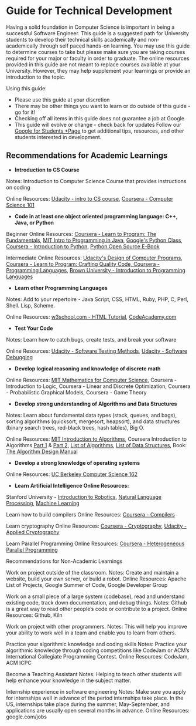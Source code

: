 # Guide for Technical Development

Having a solid foundation in Computer Science is important in being a successful Software Engineer. This guide is a suggested path for University students to develop their technical skills academically and non-academically through self paced hands-on learning. You may use this guide to determine courses to take but please make sure you are taking courses required for your major or faculty in order to graduate. The online resources provided in this guide are not meant to replace courses available at your University. However, they may help supplement your learnings or provide an introduction to the topic.

Using this guide:

- Please use this guide at your discretion
- There may be other things you want to learn or do outside of this guide - go for it!
- Checking off all items in this guide does not guarantee a job at Google
- This guide will evolve or change - check back for updates
Follow our [Google for Students +Page](https://plus.google.com/u/0/+GoogleStudents/posts) to get additional tips, resources, and other students interested in development.

## Recommendations for Academic Learnings

- **Introduction to CS Course**

Notes: Introduction to Computer Science Course that provides instructions on coding 

Online Resources: [Udacity - intro to CS course](https://www.udacity.com/course/cs101), [Coursera - Computer Science 101](https://www.coursera.org/course/cs101)

- **Code in at least one object oriented programming language: C++, Java, or Python**

Beginner Online Resources: [Coursera - Learn to Program: The Fundamentals](https://www.coursera.org/course/programming1), [MIT Intro to Programming in Java](http://ocw.mit.edu/courses/electrical-engineering-and-computer-science/6-092-introduction-to-programming-in-java-january-iap-2010/index.htm), [Google's Python Class](https://developers.google.com/edu/python/), [Coursera - Introduction to Python](https://www.coursera.org/course/interactivepython), [Python Open Source E-Book](http://www.openbookproject.net/thinkcs/python/english2e/)

Intermediate Online Resources: [Udacity's Design of Computer Programs](https://www.udacity.com/course/cs212), [Coursera - Learn to Program: Crafting Quality Code, Coursera - Programming Languages](https://www.coursera.org/course/programming2), [Brown University - Introduction to Programming Languages](https://www.coursera.org/course/proglang)

- **Learn other Programming Languages**

Notes: Add to your repertoire - Java Script, CSS, HTML, Ruby, PHP, C, Perl, Shell. Lisp, Scheme.

Online Resources: [w3school.com - HTML Tutorial](http://www.w3schools.com/), [CodeAcademy.com](http://www.codecademy.com/learn)

- **Test Your Code**

Notes: Learn how to catch bugs, create tests, and break your software

Online Resources: [Udacity - Software Testing Methods](https://www.udacity.com/course/cs258), [Udacity - Software Debugging](https://www.udacity.com/course/cs259)

- **Develop logical reasoning and knowledge of discrete math**

Online Resources: [MIT Mathematics for Computer Science](http://ocw.mit.edu/courses/electrical-engineering-and-computer-science/6-042j-mathematics-for-computer-science-fall-2010/index.htm), Coursera - Introduction to Logic, Coursera - Linear and Discrete Optimization, Coursera - Probabilistic Graphical Models, Coursera - Game Theory

- **Develop strong understanding of Algorithms and Data Structures**

Notes: Learn about fundamental data types (stack, queues, and bags), sorting algorithms (quicksort, mergesort, heapsort), and data structures (binary search trees, red-black trees, hash tables), Big O.

Online Resources: [MIT Introduction to Algorithms](http://ocw.mit.edu/courses/electrical-engineering-and-computer-science/6-006-introduction-to-algorithms-spring-2008/index.htm), Coursera Introduction to Algorithms [Part 1](https://www.coursera.org/course/algs4partI) & [Part 2](https://www.coursera.org/course/algs4partII), [List of Algorithms](https://ru.wikipedia.org/wiki/%D0%A1%D0%BF%D0%B8%D1%81%D0%BE%D0%BA_%D0%B0%D0%BB%D0%B3%D0%BE%D1%80%D0%B8%D1%82%D0%BC%D0%BE%D0%B2), [List of Data Structures](https://ru.wikipedia.org/wiki/%D0%9F%D1%80%D0%BE%D0%B5%D0%BA%D1%82:%D0%98%D0%BD%D1%84%D0%BE%D1%80%D0%BC%D0%B0%D1%86%D0%B8%D0%BE%D0%BD%D0%BD%D1%8B%D0%B5_%D1%82%D0%B5%D1%85%D0%BD%D0%BE%D0%BB%D0%BE%D0%B3%D0%B8%D0%B8/%D0%A1%D0%BF%D0%B8%D1%81%D0%BA%D0%B8/%D0%A1%D0%BF%D0%B8%D1%81%D0%BE%D0%BA_%D1%81%D1%82%D1%80%D1%83%D0%BA%D1%82%D1%83%D1%80_%D0%B4%D0%B0%D0%BD%D0%BD%D1%8B%D1%85), Book: [The Algorithm Design Manual](http://www.amazon.com/Algorithm-Design-Manual-Steven-Skiena/dp/1849967202/ref=sr_1_5?s=books&ie=UTF8&qid=1360133842&sr=1-5&keywords=algorithms)

- **Develop a strong knowledge of operating systems**

Online Resources: [UC Berkeley Computer Science 162](http://www.youtube.com/watch?v=XgQo4JkN4Bw&list=PL3289DD0D0F0CD4A3)

- **Learn Artificial Intelligence Online Resources:**

Stanford University - [Introduction to Robotics](http://see.stanford.edu/see/courseinfo.aspx?coll=86cc8662-f6e4-43c3-a1be-b30d1d179743), [Natural Language Processing](http://see.stanford.edu/see/courseinfo.aspx?coll=63480b48-8819-4efd-8412-263f1a472f5a), [Machine Learning](http://see.stanford.edu/see/courseinfo.aspx?coll=348ca38a-3a6d-4052-937d-cb017338d7b1)

Learn how to build compilers
Online Resources: [Coursera - Compilers](https://www.coursera.org/course/compilers)

Learn cryptography
Online Resources: [Coursera - Cryptography](https://www.coursera.org/course/crypto), [Udacity - Applied Cryptography](https://www.udacity.com/course/cs387)

Learn Parallel Programming
Online Resources: [Coursera - Heterogeneous Parallel Programming](https://www.coursera.org/course/hetero)

Recommendations for Non-Academic Learnings

Work on project outside of the classroom.
Notes: Create and maintain a website, build your own server, or build a robot.
Online Resources: Apache List of Projects, Google Summer of Code, Google Developer Group

Work on a small piece of a large system (codebase), read and understand existing code, track down documentation, and debug things.
Notes: Github is a great way to read other people’s code or contribute to a project.
Online Resources: Github, Kiln

Work on project with other programmers.
Notes: This will help you improve your ability to work well in a team and enable you to learn from others.

Practice your algorithmic knowledge and coding skills
Notes: Practice your algorithmic knowledge through coding competitions like CodeJam or ACM’s International Collegiate Programming Contest.
Online Resources: CodeJam, ACM ICPC

Become a Teaching Assistant
Notes: Helping to teach other students will help enhance your knowledge in the subject matter.

Internship experience in software engineering
Notes: Make sure you apply for internships well in advance of the period internships take place. In the US, internships take place during the summer, May-September, and applications are usually open several months in advance.
Online Resources: google.com/jobs